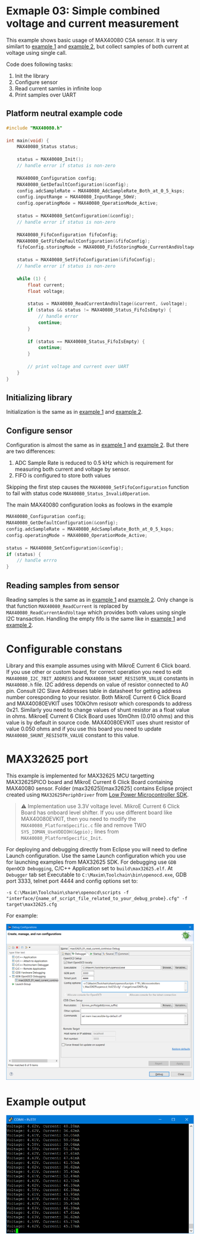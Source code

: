 # Exmaple 03: Simple combined voltage and current measurement
This example shows basic usage of MAX40080 CSA sensor. It is very similart to [example 1](../01_read_current_continous) and [example 2](../02_read_voltage_continous), but collect samples of both current at voltage using single call.

Code does following tasks:

1. Init the library
2. Configure sensor
3. Read current samles in infinite loop
4. Print samples over UART

## Platform neutral example code

```cpp
#include "MAX40080.h"

int main(void) {
	MAX40080_Status status;

	status = MAX40080_Init();
	// handle error if status is non-zero

	MAX40080_Configuration config;
	MAX40080_GetDefaultConfiguration(&config);
	config.adcSampleRate = MAX40080_AdcSampleRate_Both_at_0_5_ksps;
	config.inputRange = MAX40080_InputRange_50mV;
	config.operatingMode = MAX40080_OperationMode_Active;

	status = MAX40080_SetConfiguration(&config);
	// handle error if status is non-zero

	MAX40080_FifoConfiguration fifoConfig;
	MAX40080_GetFifoDefaultConfiguration(&fifoConfig);
	fifoConfig.storingMode = MAX40080_FifoStoringMode_CurrentAndVoltage;

	status = MAX40080_SetFifoConfiguration(&fifoConfig);
	// handle error if status is non-zero

	while (1) {
		float current;
		float voltage;

		status = MAX40080_ReadCurrentAndVoltage(&current, &voltage);
		if (status && status != MAX40080_Status_FifoIsEmpty) {
			// handle error
			continue;
		}

		if (status == MAX40080_Status_FifoIsEmpty) {
			continue;
		}
		
		// print voltage and current over UART
	}
}
```

## Initializing library

Initialization is the same as in [example 1](../01_read_current_continous) and [example 2](../02_read_voltage_continous).


## Configure sensor

Configuration is almost the same as in [example 1](../01_read_current_continous) and [example 2](../02_read_voltage_continous). But there are two differences:

1. ADC Sample Rate is reduced to 0.5 kHz which is requirement for measuring both current and voltage by sensor.
2. FIFO is configured to store both values

Skipping the first step causes the `MAX40080_SetFifoConfiguration` function to fail with status code `MAX40080_Status_InvalidOperation`.

The main MAX40080 configuration looks as foolows in the example

```cpp
MAX40080_Configuration config;
MAX40080_GetDefaultConfiguration(&config);
config.adcSampleRate = MAX40080_AdcSampleRate_Both_at_0_5_ksps;
config.operatingMode = MAX40080_OperationMode_Active;

status = MAX40080_SetConfiguration(&config);
if (status) {
	// handle errro
}
```

## Reading samples from sensor

Reading samples is the same as in [example 1](../01_read_current_continous) and [example 2](../02_read_voltage_continous). Only change is that function `MAX40080_ReadCurrent` is replaced by `MAX40080_ReadCurrentAndVoltage` which provides both values using single I2C transaction. Handling the empty fifo is the same like in [example 1](../01_read_current_continous) and [example 2](../02_read_voltage_continous).

# Configurable constans
Library and this example assumes using with MikroE Current 6 Click board. If you use other or custom board, for correct operation you need to edit `MAX40080_I2C_7BIT_ADDRESS` and `MAX40080_SHUNT_RESISOTR_VALUE` constants in `MAX40080.h` file. I2C address depends on value of resistor connected to A0 pin. Consult I2C Slave Addresses table in datasheet for getting address number coresponding to your resistor. Both MikroE Current 6 Click Board and MAX40080EVKIT uses 100kOhm resisotr which coresponds to address 0x21. Similarly you need to change values of shunt resistor as a float value in ohms. MikroeE Current 6 Click Board uses 10mOhm (0.010 ohms) and this value is by default in source code. MAX40080EVKIT uses shunt resistor of value 0.050 ohms and if you use this board you need to update `MAX40080_SHUNT_RESISOTR_VALUE` constant to this value.

# MAX32625 port
This example is implemented for MAX32625 MCU targetting MAX32625PICO board and MikroE Current 6 Click Board containing MAX40080 sensor. Folder (max32625)[max32625] contains Eclipse project created using `MAX32625PeriphDriver` from [Low Power Microcontroller SDK](https://www.maximintegrated.com/en/design/software-description.html/swpart=SFW0001500A).

> :warning: Implementation use 3.3V voltage level. MikroE Current 6 Click Board has onboard level shifter. If you use different board like MAX40080EVKIT, then you need to modify the `MAX40080_PlatformSpecific.c` file and remove TWO `SYS_IOMAN_UseVDDIOH(&gpio);` lines from `MAX40080_PlatformSpecific_Init`.

For deploying and debugging directly from Eclipse you will need to define Launch configuration. Use the same Launch configuration which you use for launching examples from MAX32625 SDK. For debugging use `GDB OpenOCD Debugging`, C/C++ Application set to `build\max32625.elf`. At `Debugger` tab set Executable to `C:\Maxim\Toolchain\bin\openocd.exe`, GDB port 3333, telnet port 4444 and config options set to:

```
-s C:\Maxim\Toolchain\share\openocd\scripts -f "interface/{name_of_script_file_related_to_your_debug_probe}.cfg" -f target\max32625.cfg
```

For example:

![Configuration of Eclipse launch profile](../01_read_current_continous/readme_assets/max32625_debug_cfg.png)

# Example output

![Example output](readme_assets/output.png)
